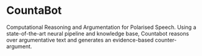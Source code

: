 # CountaBot

Computational Reasoning and Argumentation for Polarised Speech. 
Using a state-of-the-art neural pipeline and knowledge base, Countabot reasons over argumentative text and generates an evidence-based 
counter-argument. 